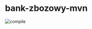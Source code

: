 # bank-zbozowy-mvn
![compile](https://github.com/s2lw/bank-zbozowy-mvn/actions/workflows/pom.xml/badge.svg)
